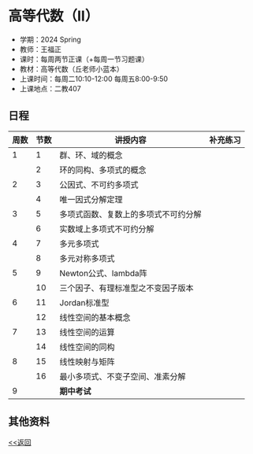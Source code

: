 # 高等代数（II）

* 学期：2024 Spring
* 教师：王福正
* 课时：每周两节正课（+每周一节习题课）
* 教材：高等代数（丘老师小蓝本）
* 上课时间：每周二10:10-12:00 每周五8:00-9:50
* 上课地点：二教407

## 日程

| 周数 |节数|讲授内容                             | 补充练习      |
| ---- |----| ------------------------------------ | ------------- |
|1|1|群、环、域的概念||
||2|环的同构、多项式的概念||
|2|3|公因式、不可约多项式||
||4|唯一因式分解定理||
|3|5|多项式函数、复数上的多项式不可约分解||
||6|实数域上多项式不可约分解||
|4|7|多元多项式||
||8|多元对称多项式||
|5|9|Newton公式、lambda阵||
||10|三个因子、有理标准型之不变因子版本||
|6|11|Jordan标准型||
||12|线性空间的基本概念||
|7|13|线性空间的运算||
||14|线性空间的同构||
|8|15|线性映射与矩阵||
||16|最小多项式、不变子空间、准素分解||
|9||**期中考试**||



## 其他资料

[<<返回](university_courses)